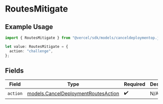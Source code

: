 # RoutesMitigate

## Example Usage

```typescript
import { RoutesMitigate } from "@vercel/sdk/models/canceldeploymentop.js";

let value: RoutesMitigate = {
  action: "challenge",
};
```

## Fields

| Field                                                                            | Type                                                                             | Required                                                                         | Description                                                                      |
| -------------------------------------------------------------------------------- | -------------------------------------------------------------------------------- | -------------------------------------------------------------------------------- | -------------------------------------------------------------------------------- |
| `action`                                                                         | [models.CancelDeploymentRoutesAction](../models/canceldeploymentroutesaction.md) | :heavy_check_mark:                                                               | N/A                                                                              |